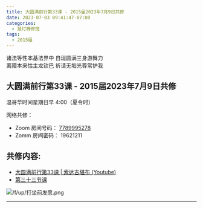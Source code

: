 ```yaml
---
title: 大圆满前行第33课 - 2015届2023年7月9日共修
date: 2023-07-03 09:41:47-07:00
categories:
  - 慧灯禅修班
tags:
  - 2015届
---
```

诸法等性本基法界中 自现圆满三身游舞力  
离障本来怙主龙钦巴 祈请无垢光尊常护我

## 大圆满前行第33课 - 2015届2023年7月9日共修

温哥华时间星期日早 4:00（夏令时） 

网络共修：

- Zoom 房间号码： [7789995278](https://us02web.zoom.us/j/7789995278?pwd=VjZmbWJFY2k2K0E5RVB2cTNIQmhqUT09)
- Zomm 房间密码： 19621211

## 共修内容:

- [大圆满前行第33课 | 索达吉堪布 (Youtube)](https://www.youtube.com/watch?v=atg8VlhjTCA)
- [第三十三节课](http://huidengchanxiu.net/refs/qxgs/qxgs-04wc#第三十三节课)

![/f/up/打坐前发愿.png](/f/up/打坐前发愿.png)

---


